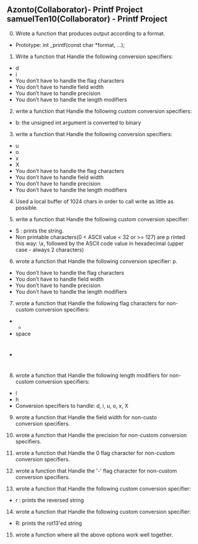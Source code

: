 Azonto(Collaborator)- Printf Project
samuelTen10(Collaborator) - Printf Project
---------------------------------------------

0. Wrote a function that produces output according to a format.
* Prototype: int _printf(const char *format, ...);

1. Write a function that Handle the following conversion specifiers:

* d
* i
* You don’t have to handle the flag characters
* You don’t have to handle field width
* You don’t have to handle precision
* You don’t have to handle the length modifiers

2. write a function that Handle the following custom conversion specifiers:

* b: the unsigned int argument is converted to binary

3. write a function that Handle the following conversion specifiers:
* u
* o
* x
* X
* You don’t have to handle the flag characters
* You don’t have to handle field width
* You don’t have to handle precision
* You don’t have to handle the length modifiers

4. Used a local buffer of 1024 chars in order to call write as little as
possible.

5. write a function that Handle the following custom conversion specifier:

* S : prints the string.
* Non printable characters(0 < ASCII value < 32 or >= 127) are p
rinted this way: \x, followed by the ASCII code value in hexadecimal
(upper case - always 2 characters)

6. wrote a function that Handle the following conversion specifier: p.

* You don’t have to handle the flag characters
* You don’t have to handle field width
* You don’t have to handle precision
* You don’t have to handle the length modifiers

7. wrote a function that Handle the following flag characters for non-custom
conversion specifiers:

* +
* space
* #
8. wrote a function that Handle the following length modifiers for non-custom
conversion specifiers:

* l
* h
* Conversion specifiers to handle: d, i, u, o, x, X

9. wrote a function that Handle the field width for non-custo\
conversion specifiers.

10. wrote a function that Handle the precision for non-custom conversion
specifiers.

11. wrote a function that Handle the 0 flag character for non-custom
conversion specifiers.

12. wrote a function that Handle the '-' flag character for non-custom
conversion specifiers.

13. wrote a function that Handle the following custom conversion specifier:

* r : prints the reversed string

14. wrote a function that Handle the following custom conversion specifier:

* R: prints the rot13'ed string

15. wrote a function where all the above options work well together.
